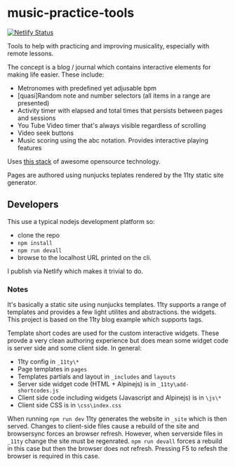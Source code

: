# music-practice-tools

[![Netlify Status](https://api.netlify.com/api/v1/badges/c2677289-ece4-4fd0-97a0-aa0c1ca166e2/deploy-status)](https://app.netlify.com/sites/music-practice-tools/deploys)

Tools to help with practicing and improving musicality, especially with remote lessons.

The concept is a blog / journal which contains interactive elements for making life easier. These include:

- Metronomes with predefined yet adjusable bpm
- [quasi]Random note and number selectors (all items in a range are presented)
- Activity timer with elapsed and total times that persists between pages and sessions
- You Tube Video timer that's always visible regardless of scrolling
- Video seek buttons
- Music scoring using the abc notation. Provides interactive playing features

Uses [this stack](https://musicpracticetools.net/about/) of awesome opensource technology.

Pages are authored using nunjucks teplates rendered by the 11ty static site generator.

## Developers

This use a typical nodejs development platform so:

- clone the repo
- `npm install`
- `npm run devall`
- browse to the localhost URL printed on the cli.

I publish via Netlify which makes it trivial to do.

### Notes

It's basically a static site using nunjucks templates. 11ty supports a range of templates and provides a few light utilites and abstractions. the widgets. This project is based on the 11ty blog example which supports tags.

Template short codes are used for the custom interactive widgets. These provde a very clean authoring experience but does mean some widget code is server side and some client side. In general:

- 11ty config in `_11ty\*`
- Page templates in `pages`
- Templates partials and layout in `_includes` and `layouts`
- Server side widget code (HTML + Alpinejs) is in `_11ty\add-shortcodes.js`
- Client side code including widgets (Javascript and Alpinejs) is in `\js\*`
- Client side CSS is in `\css\index.css`

When running `npm run dev` 11ty generates the website in `_site` which is then served. Changes to client-side files cause a rebuild of the site and browsersync forces an browser refresh.
However, when serverside files in `_11ty` change the site must be regenrated. `npm run devall` forces a rebuild in this case but then the browser does not refresh.
Pressing F5 to refesh the browser is required in this case.


